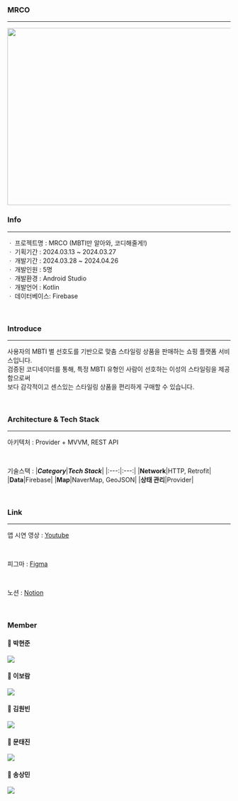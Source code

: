 ### MRCO
<hr>
<img src="https://github.com/user-attachments/assets/192ad83b-fb71-4200-a217-6b5e42883ae5" width="720" height="400"/>

### Info
<hr>

ㆍ  프로젝트명  : MRCO (MBTI만 알아와, 코디해줄게!)   
ㆍ  기획기간    : 2024.03.13 ~ 2024.03.27   
ㆍ  개발기간    : 2024.03.28 ~ 2024.04.26   
ㆍ  개발인원    : 5명   
ㆍ  개발환경    : Android Studio   
ㆍ  개발언어    : Kotlin   
ㆍ  데이터베이스: Firebase   

</br>

###  Introduce

<hr>

사용자의 MBTI 별 선호도를 기반으로 맞춤 스타일링 상품을 판매하는 쇼핑 플랫폼 서비스입니다.   
검증된 코디네이터를 통해, 특정 MBTI 유형인 사람이 선호하는 이성의 스타일링을 제공함으로써   
보다 감각적이고 센스있는 스타일링 상품을 편리하게 구매할 수 있습니다. 
    
</br>

###  Architecture & Tech Stack

<hr>

아키텍처 : Provider + MVVM, REST API

</br>

기술스택 :
|***Category***|***Tech Stack***|
|:---:|:---:|
|**Network**|HTTP, Retrofit|
|**Data**|Firebase|
|**Map**|NaverMap, GeoJSON|
|**상태 관리**|Provider|

</br>

###  Link

<hr>

앱 시연 영상 : <a href="https://youtu.be/1sHPeT0WGFo">Youtube</a>

</br>

피그마 : <a href="https://www.figma.com/file/193zUmGJRnDWxupngbFmW9/4-Team-(MRCO)?type=design&node-id=54795%3A1646&mode=design&t=i2DvXl4SiNKQK6qb-1">Figma</a>

</br>

노션 : <a href="https://rounded-ketch-48e.notion.site/MRCO-9f1e82501b7b44af92dfd1c3970d6d53?pvs=4">Notion</a>

</br>

###  Member 
<h4>🧑 박현준</h4>
<a href="https://github.com/pakkyunn">
    <img src="http://img.shields.io/badge/pakkyunn-gray?logo=github"/>
</a>
<h4>👧 이보람</h4>
<a href="https://github.com/dev-worthwhile">
    <img src="http://img.shields.io/badge/dev--worthwhile-gray?logo=github"/>
</a>
<h4>🧑 김원빈</h4>
<a href="https://github.com/diffngood">
    <img src="http://img.shields.io/badge/diffngood-gray?logo=github"/>
</a>
<h4>🧑 문태진</h4>
<a href="https://github.com/TedMoon99">
    <img src="http://img.shields.io/badge/TedMoon99-gray?logo=github"/>
</a>
<h4>🧑 송상민</h4>
<a href="https://github.com/wtoshm">
    <img src="http://img.shields.io/badge/wtoshm-gray?logo=github"/>
</a>


